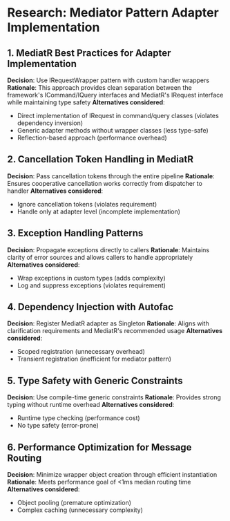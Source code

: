# Research: Mediator Pattern Adapter Implementation

## 1. MediatR Best Practices for Adapter Implementation

**Decision**: Use IRequestWrapper pattern with custom handler wrappers
**Rationale**: This approach provides clean separation between the framework's ICommand/IQuery interfaces and MediatR's IRequest interface while maintaining type safety
**Alternatives considered**:
- Direct implementation of IRequest in command/query classes (violates dependency inversion)
- Generic adapter methods without wrapper classes (less type-safe)
- Reflection-based approach (performance overhead)

## 2. Cancellation Token Handling in MediatR

**Decision**: Pass cancellation tokens through the entire pipeline
**Rationale**: Ensures cooperative cancellation works correctly from dispatcher to handler
**Alternatives considered**:
- Ignore cancellation tokens (violates requirement)
- Handle only at adapter level (incomplete implementation)

## 3. Exception Handling Patterns

**Decision**: Propagate exceptions directly to callers
**Rationale**: Maintains clarity of error sources and allows callers to handle appropriately
**Alternatives considered**:
- Wrap exceptions in custom types (adds complexity)
- Log and suppress exceptions (violates requirement)

## 4. Dependency Injection with Autofac

**Decision**: Register MediatR adapter as Singleton
**Rationale**: Aligns with clarification requirements and MediatR's recommended usage
**Alternatives considered**:
- Scoped registration (unnecessary overhead)
- Transient registration (inefficient for mediator pattern)

## 5. Type Safety with Generic Constraints

**Decision**: Use compile-time generic constraints
**Rationale**: Provides strong typing without runtime overhead
**Alternatives considered**:
- Runtime type checking (performance cost)
- No type safety (error-prone)

## 6. Performance Optimization for Message Routing

**Decision**: Minimize wrapper object creation through efficient instantiation
**Rationale**: Meets performance goal of <1ms median routing time
**Alternatives considered**:
- Object pooling (premature optimization)
- Complex caching (unnecessary complexity)